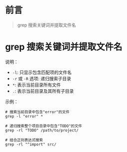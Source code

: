 # 前言

> grep 搜索关键词并提取文件名

# grep 搜索关键词并提取文件名

说明：

- `-l`: 只显示包含匹配项的文件名
- `-r` 或 `-R` 选项: 递归搜索子目录
- `*`: 表示当前目录所有文件
- `.`: 表示当前目录及其所有子目录

示例：

```shell
# 搜索当前目录中包含"error"的文件
grep -l "error" *

# 递归搜索整个项目目录中包含"TODO"的文件
grep -rl "TODO" /path/to/project/

# 结合正则表达式搜索
grep -rl "^import" src/
```